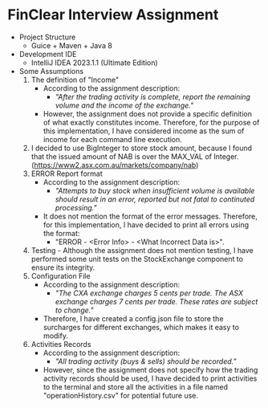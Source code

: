 # FinClear Interview Assignment
* Project Structure 
  * Guice + Maven + Java 8
* Development IDE
  * IntelliJ IDEA 2023.1.1 (Ultimate Edition)
* Some Assumptions
  1. The definition of "Income"
     * According to the assignment description:
       * _"After the trading activity is complete, report the remaining volume and the income of the exchange."_ 
     * However, the assignment does not provide a specific definition of what exactly constitutes income. Therefore, for the purpose of this implementation, I have considered income as the sum of income for each command line execution.
  2. I decided to use BigInteger to store stock amount, because I found that the issued amount of NAB is over the MAX_VAL of Integer. (https://www2.asx.com.au/markets/company/nab)
  3. ERROR Report format
     * According to the assignment description:
       * _"Attempts to buy stock when insufficient volume is available should result in an error, reported but not fatal to continuted processing."_
     * It does not mention the format of the error messages. Therefore, for this implementation, I have decided to print all errors using the format: 
       * "ERROR - \<Error Info> - \<What Incorrect Data is>".
  4. Testing - Although the assignment does not mention testing, I have performed some unit tests on the StockExchange component to ensure its integrity.
  5. Configuration File
     * According to the assignment description:
        * _"The CXA exchange charges 5 cents per trade. The ASX exchange charges 7 cents per trade. These rates are subject to change."_
     * Therefore, I have created a config.json file to store the surcharges for different exchanges, which makes it easy to modify.
  6. Activities Records
     * According to the assignment description:
       * _"All trading activity (buys & sells) should be recorded."_
     * However, since the assignment does not specify how the trading activity records should be used, I have decided to print activities to the terminal and store all the activities in a file named "operationHistory.csv" for potential future use.